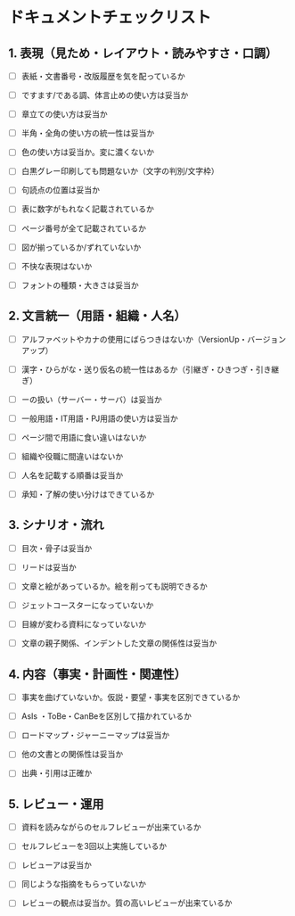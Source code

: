 

# ドキュメントチェックリスト



## 1. 表現（見ため・レイアウト・読みやすさ・口調）

 - [ ] 表紙・文書番号・改版履歴を気を配っているか

 - [ ] ですます/である調、体言止めの使い方は妥当か

 - [ ] 章立ての使い方は妥当か

 - [ ] 半角・全角の使い方の統一性は妥当か

 - [ ] 色の使い方は妥当か。変に濃くないか

 - [ ] 白黒グレー印刷しても問題ないか（文字の判別/文字枠）

 - [ ] 句読点の位置は妥当か

 - [ ] 表に数字がもれなく記載されているか

 - [ ] ページ番号が全て記載されているか

 - [ ] 図が揃っているか/ずれていないか

 - [ ] 不快な表現はないか

 - [ ] フォントの種類・大きさは妥当か

## 2. 文言統一（用語・組織・人名）

  - [ ] アルファベットやカナの使用にばらつきはないか（VersionUp・バージョンアップ）

  - [ ]  漢字・ひらがな・送り仮名の統一性はあるか（引継ぎ・ひきつぎ・引き継ぎ）

  - [ ]  ーの扱い（サーバー・サーバ）は妥当か

  - [ ] 一般用語・IT用語・PJ用語の使い方は妥当か

  - [ ]  ページ間で用語に食い違いはないか

  - [ ] 組織や役職に間違いはないか

  - [ ] 人名を記載する順番は妥当か

  - [ ] 承知・了解の使い分けはできているか

## 3.  シナリオ・流れ

 - [ ] 目次・骨子は妥当か

 - [ ] リードは妥当か

 - [ ] 文章と絵があっているか。絵を削っても説明できるか

 - [ ] ジェットコースターになっていないか

 - [ ] 目線が変わる資料になっていないか

 - [ ] 文章の親子関係、インデントした文章の関係性は妥当か

   

## 4. 内容（事実・計画性・関連性）

- [ ] 事実を曲げていないか。仮説・要望・事実を区別できているか

- [ ] AsIs ・ToBe・CanBeを区別して描かれているか

- [ ] ロードマップ・ジャーニーマップは妥当か

- [ ] 他の文書との関係性は妥当か

- [ ] 出典・引用は正確か

  

## 5.  レビュー・運用

 - [ ] 資料を読みながらのセルフレビューが出来ているか

 - [ ] セルフレビューを3回以上実施しているか

 - [ ] レビューアは妥当か

 - [ ] 同じような指摘をもらっていないか

 - [ ] レビューの観点は妥当か。質の高いレビューが出来ているか
   
